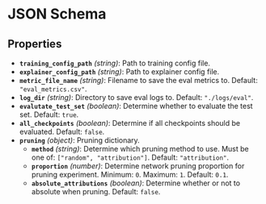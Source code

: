 # JSON Schema

## Properties

- **`training_config_path`** *(string)*: Path to training config file.
- **`explainer_config_path`** *(string)*: Path to explainer config file.
- **`metric_file_name`** *(string)*: Filename to save the eval metrics to. Default: `"eval_metrics.csv"`.
- **`log_dir`** *(string)*: Directory to save eval logs to. Default: `"./logs/eval"`.
- **`evalutate_test_set`** *(boolean)*: Determine whether to evaluate the test set. Default: `true`.
- **`all_checkpoints`** *(boolean)*: Determine if all checkpoints should be evaluated. Default: `false`.
- **`pruning`** *(object)*: Pruning dictionary.
  - **`method`** *(string)*: Determine which pruning method to use. Must be one of: `["random", "attribution"]`. Default: `"attribution"`.
  - **`proportion`** *(number)*: Determine network pruning proportion for pruning experiment. Minimum: `0`. Maximum: `1`. Default: `0.1`.
  - **`absolute_attributions`** *(boolean)*: Determine whether or not to absolute when pruning. Default: `false`.
